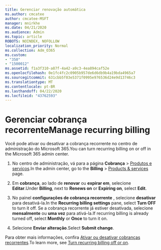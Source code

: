 ```yaml
---
title: Gerenciar renovação automática
ms.author: cmcatee
author: cmcatee-MSFT
manager: mnirkhe
ms.date: 04/21/2020
ms.audience: Admin
ms.topic: article
ROBOTS: NOINDEX, NOFOLLOW
localization_priority: Normal
ms.collection: Adm_O365
ms.custom:
- "350"
- "1500012"
ms.assetid: f1a3f310-a87f-4a42-a9c3-4ea894caf52e
ms.openlocfilehash: 0e1fc4fc2c0905b957de6d6db9b4a19bda4965a7
ms.sourcegitcommit: 631cbb5f03e5371f0995e976536d24e9d13746c3
ms.translationtype: MT
ms.contentlocale: pt-BR
ms.lasthandoff: 04/22/2020
ms.locfileid: "43762593"
---
```

# <a name="manage-recurring-billing"></a><span data-ttu-id="e1a08-102">Gerenciar cobrança recorrente</span><span class="sxs-lookup"><span data-stu-id="e1a08-102">Manage recurring billing</span></span>

<span data-ttu-id="e1a08-103">Você pode ativar ou desativar a cobrança recorrente no centro de administração do Microsoft 365.</span><span class="sxs-lookup"><span data-stu-id="e1a08-103">You can turn recurring billing on or off in the Microsoft 365 admin center.</span></span>
  
1. <span data-ttu-id="e1a08-104">No centro de administração, vá para a página **Cobrança** \> [Produtos e serviços](https://go.microsoft.com/fwlink/p/?linkid=842054).</span><span class="sxs-lookup"><span data-stu-id="e1a08-104">In the admin center, go to the **Billing** \> [Products & services](https://go.microsoft.com/fwlink/p/?linkid=842054) page.</span></span>

2. <span data-ttu-id="e1a08-105">Em **cobrança**, ao lado de **renovar** ou **expirar em**, selecione **Editar**.</span><span class="sxs-lookup"><span data-stu-id="e1a08-105">Under **Billing**, next to **Renews on** or **Expiring on**, select **Edit**.</span></span>

3. <span data-ttu-id="e1a08-106">No painel **configurações de cobrança recorrente** , selecione **desativar** para desativá-la.</span><span class="sxs-lookup"><span data-stu-id="e1a08-106">In the **Recurring billing settings** pane, select **Turn OFF** to turn it off.</span></span> <span data-ttu-id="e1a08-107">Se a cobrança recorrente já estiver desativada, selecione **mensalmente** ou **uma vez** para ativá-la.</span><span class="sxs-lookup"><span data-stu-id="e1a08-107">If recurring billing is already turned off, select **Monthly** or **Once** to turn it on.</span></span>

4. <span data-ttu-id="e1a08-108">Selecione **Enviar alteração**.</span><span class="sxs-lookup"><span data-stu-id="e1a08-108">Select **Submit change**.</span></span>

<span data-ttu-id="e1a08-109">Para obter mais informações, confira [Ativar ou desativar cobranças recorrentes](https://docs.microsoft.com/office365/admin/subscriptions-and-billing/renew-your-subscription?view=o365-worldwide#turn-recurring-billing-off-or-on).</span><span class="sxs-lookup"><span data-stu-id="e1a08-109">To learn more, see [Turn recurring billing off or on](https://docs.microsoft.com/office365/admin/subscriptions-and-billing/renew-your-subscription?view=o365-worldwide#turn-recurring-billing-off-or-on).</span></span>